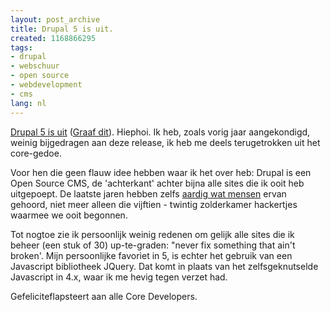 ```yaml
---
layout: post_archive
title: Drupal 5 is uit.
created: 1168866295
tags:
- drupal
- webschuur
- open source
- webdevelopment
- cms
lang: nl
---
```

[Drupal 5 is uit](http://drupal.org/drupal-5.0) ([Graaf dit](http://digg.com/software/Drupal_5_0_is_out_Happy_Birthday)). Hiephoi. Ik heb, zoals vorig jaar aangekondigd, weinig bijgedragen aan deze release, ik heb me deels terugetrokken uit het core-gedoe.

Voor hen die geen flauw idee hebben waar ik het over heb: Drupal is een Open Source CMS, de 'achterkant' achter bijna alle sites die ik ooit heb uitgepoept. De laatste jaren hebben zelfs [aardig wat mensen](http://www.alexa.com/data/details/traffic_details?site0=drupal.org&site1=&site2=&site3=&site4=&y=r&z=2&h=300&w=500&range=5y&size=Medium&url=drupal.org) ervan gehoord, niet meer alleen die vijftien - twintig zolderkamer hackertjes waarmee we ooit begonnen.

Tot nogtoe zie ik persoonlijk weinig redenen om gelijk alle sites die ik beheer (een stuk of 30) up-te-graden: "never fix something that ain't broken'. Mijn persoonlijke favoriet in 5, is echter het gebruik van een Javascript bibliotheek JQuery. Dat komt in plaats van het zelfsgeknutselde Javascript in 4.x, waar ik me hevig tegen verzet had.

Gefeliciteflapsteert aan alle Core Developers. 
